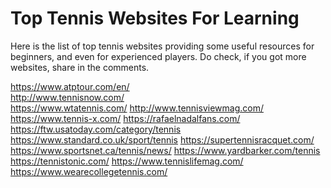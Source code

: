 <h1>Top Tennis Websites For Learning</h1>

Here is the list of top tennis websites providing some useful resources for beginners, and even for experienced players. Do check, if you got more websites, share in the comments.

https://www.atptour.com/en/ <br>
http://www.tennisnow.com/ <br>
https://www.wtatennis.com/
http://www.tennisviewmag.com/
https://www.tennis-x.com/
https://rafaelnadalfans.com/
https://ftw.usatoday.com/category/tennis
https://www.standard.co.uk/sport/tennis
https://supertennisracquet.com/
https://www.sportsnet.ca/tennis/news/
https://www.yardbarker.com/tennis
https://tennistonic.com/
https://www.tennislifemag.com/
https://www.wearecollegetennis.com/
